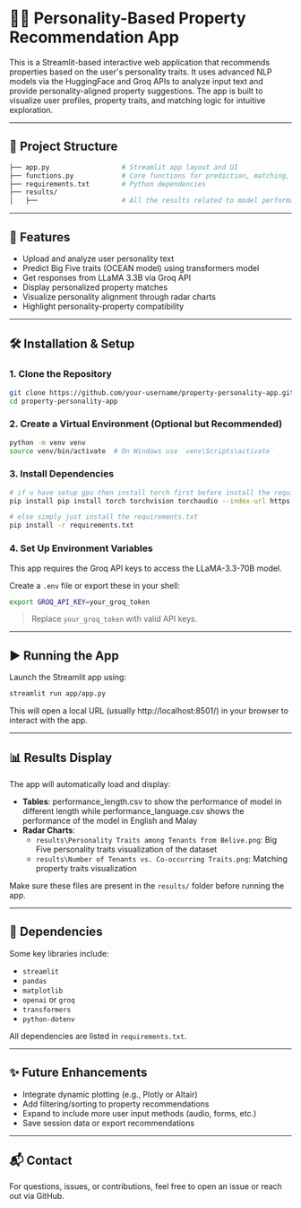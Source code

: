 # 🧑🏻 Personality-Based Property Recommendation App

This is a Streamlit-based interactive web application that recommends properties based on the user's personality traits. It uses advanced NLP models via the HuggingFace and Groq APIs to analyze input text and provide personality-aligned property suggestions. The app is built to visualize user profiles, property traits, and matching logic for intuitive exploration.

---

## 📁 Project Structure

```bash
├── app.py                  # Streamlit app layout and UI
├── functions.py            # Core functions for prediction, matching, and visualization
├── requirements.txt        # Python dependencies
├── results/
│   ├──                     # All the results related to model performance
```

---

## 🚀 Features

- Upload and analyze user personality text
- Predict Big Five traits (OCEAN model) using transformers model 
- Get responses from LLaMA 3.3B via Groq API
- Display personalized property matches
- Visualize personality alignment through radar charts
- Highlight personality-property compatibility

---

## 🛠️ Installation & Setup

### 1. Clone the Repository

```bash
git clone https://github.com/your-username/property-personality-app.git
cd property-personality-app
```

### 2. Create a Virtual Environment (Optional but Recommended)

```bash
python -m venv venv
source venv/bin/activate  # On Windows use `venv\Scripts\activate`
```

### 3. Install Dependencies

```bash
# if u have setup gpu then install torch first before install the requirements.txt
pip install pip install torch torchvision torchaudio --index-url https://download.pytorch.org/whl/cu124

# else simply just install the requirements.txt
pip install -r requirements.txt
```

### 4. Set Up Environment Variables

This app requires the Groq API keys to access the LLaMA-3.3-70B model.

Create a `.env` file or export these in your shell:

```bash
export GROQ_API_KEY=your_groq_token
```

> Replace `your_groq_token` with valid API keys.

---

## ▶️ Running the App

Launch the Streamlit app using:

```bash
streamlit run app/app.py
```

This will open a local URL (usually http://localhost:8501/) in your browser to interact with the app.

---

## 📊 Results Display

The app will automatically load and display:

- **Tables**: performance_length.csv to show the performance of model in different length while performance_language.csv shows the performance of the model in English and Malay
- **Radar Charts**: 
  - `results\Personality Traits among Tenants from Belive.png`: Big Five personality traits visualization of the dataset
  - `results\Number of Tenants vs. Co-occurring Traits.png`: Matching property traits visualization

Make sure these files are present in the `results/` folder before running the app.

---

## 📌 Dependencies

Some key libraries include:

- `streamlit`
- `pandas`
- `matplotlib`
- `openai` or `groq`
- `transformers`
- `python-dotenv`

All dependencies are listed in `requirements.txt`.

---

## ✨ Future Enhancements

- Integrate dynamic plotting (e.g., Plotly or Altair)
- Add filtering/sorting to property recommendations
- Expand to include more user input methods (audio, forms, etc.)
- Save session data or export recommendations

---

## 📬 Contact

For questions, issues, or contributions, feel free to open an issue or reach out via GitHub.
